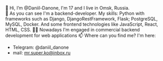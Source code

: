 👋 Hi, I’m @Daniil-Danone, I'm 17 and I live in Omsk, Russia.  
📑 As you can see I'm a backend-developer. My skills: Python with frameworks such as Django, DjangoRestFramework, Flask; PostgreSQL, MySQL, Docker. And some frontend technologies like JavaScript, React, HTML, CSS. 
👨‍💻 Nowadays I'm engaged in commercial backend development for web applications
📫 Where can you find me? I'm here:  
- Telegram:   @daniil_danone
- mail: mr.super.ko@inbox.ru

<!---
Daniil-Danone/Daniil-Danone is a ✨ special ✨ repository because its `README.md` (this file) appears on your GitHub profile.
You can click the Preview link to take a look at your changes.
--->
